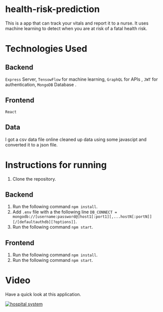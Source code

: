# health-risk-prediction
This is a app that can track your vitals and report it to a nurse. It uses machine learning to detect when you are at risk of a fatal health risk. 

<h1>Technologies Used</h1>
<h2> Backend </h2>

`Express` Server, `TensowFlow` for machine learning, `GraphQL` for APIs , `JWT` for authentication, `MongoDB` Database . 

<h2> Frontend </h2>

`React`

<h2>Data</h2>
I got a csv data file online cleaned up data using some javascipt and converted it to a json file.


<h1> Instructions for running </h1>

1. Clone the repository.

<h2> Backend </h2>

1. Run the following command `npm install`.
2. Add `.env` file with a the following line `DB_CONNECT = mongodb://[username:password@]host1[:port1][,...hostN[:portN]][/[defaultauthdb][?options]]`.
3. Run the following command `npm start`.


<h2> Frontend </h2>

1. Run the following command `npm install`.
2. Run the following command `npm start`.

<h1> Video </h1>
Have a quick look at this application. 


[![hospital system](https://yt-embed.herokuapp.com/embed?v=JctVn1jK6oo)](https://www.youtube.com/watch?v=JctVn1jK6oo "hospital system")
